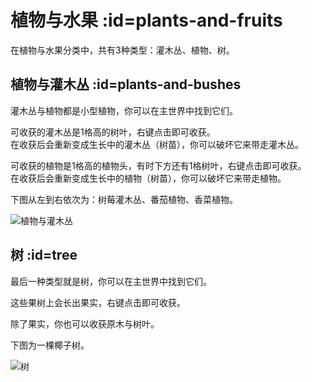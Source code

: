 # 植物与水果 :id=plants-and-fruits

在植物与水果分类中，共有3种类型：灌木丛、植物、树。

## 植物与灌木丛 :id=plants-and-bushes

灌木丛与植物都是小型植物，你可以在主世界中找到它们。

可收获的灌木丛是1格高的树叶，右键点击即可收获。  
在收获后会重新变成生长中的灌木丛（树苗），你可以破坏它来带走灌木丛。

可收获的植物是1格高的植物头，有时下方还有1格树叶，右键点击即可收获。  
在收获后会重新变成生长中的植物（树苗），你可以破坏它来带走植物。

下图从左到右依次为：树莓灌木丛、番茄植物、香菜植物。

![植物与灌木丛](https://cdn.jsdelivr.net/gh/ybw0014/ExoticGarden-Wiki@master/images/plants-and-bushes.png ':size=50%')

## 树 :id=tree

最后一种类型就是树，你可以在主世界中找到它们。

这些果树上会长出果实，右键点击即可收获。

除了果实，你也可以收获原木与树叶。

下图为一棵椰子树。

![树](https://cdn.jsdelivr.net/gh/ybw0014/ExoticGarden-Wiki@master/images/tree.png ':size=50%')